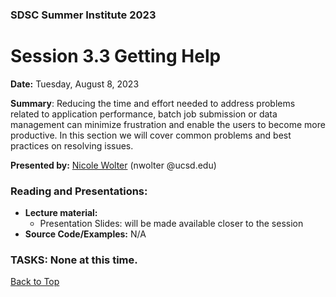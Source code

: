 ### SDSC Summer Institute 2023
# Session 3.3 Getting Help

**Date:** Tuesday, August 8, 2023

**Summary**: Reducing the time and effort needed to address problems related to application performance, batch job submission or data management can minimize frustration and enable the users to become more productive.  In this section we will cover common problems and best practices on resolving issues.

**Presented by:** [Nicole Wolter](https://profiles.ucsd.edu/nicole.wolter) (nwolter @ucsd.edu)

### Reading and Presentations:
* **Lecture material:**
   * Presentation Slides: will be made available closer to the session
* **Source Code/Examples:** N/A

### TASKS: None at this time.

[Back to Top](#top)
